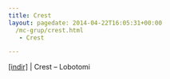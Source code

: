 ```yaml
---
title: Crest
layout: pagedate: 2014-04-22T16:05:31+00:00
  /mc-grup/crest.html
   - Crest

---
```

<a href="https://cloud.mail.ru/public/ca1896cc194a/Crest%20-%20Lobotomi" target="_blank">[indir]</a> | Crest &#8211; Lobotomi